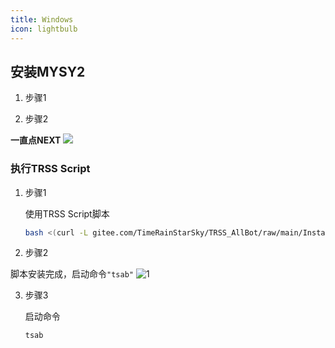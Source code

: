 ```yaml
---
title: Windows
icon: lightbulb
---
```


## 安装MYSY2

1. 步骤1

<VPBanner
  title="安装MYSY2"
  content=""
  :actions='[
    {
      text: "立即下载",
      link:"https://gitee.com/qianzhi11_admin/docs/releases/download/1.0/msys2-x86_64-20240727.exe",
    },
  ]'
/>

2. 步骤2

**一直点NEXT**
![ ](/images/TRSS/Windows/1/1.png)



### 执行TRSS Script

1. 步骤1
  
   使用TRSS Script脚本

   ```bash
   bash <(curl -L gitee.com/TimeRainStarSky/TRSS_AllBot/raw/main/Install.sh)
   ```

2. 步骤2

  脚本安装完成，启动命令`"tsab"`
   ![1](/images/TRSS/Windows/1/2.png)

3. 步骤3
 
   启动命令

   ```bash
   tsab
   ```
  